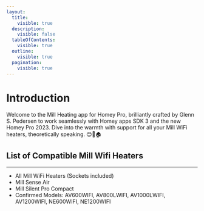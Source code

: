```yaml
---
layout:
  title:
    visible: true
  description:
    visible: false
  tableOfContents:
    visible: true
  outline:
    visible: true
  pagination:
    visible: true
---
```


# Introduction

Welcome to the Mill Heating app for Homey Pro, brilliantly crafted by Glenn S. Pedersen to work seamlessly with Homey apps SDK 3 and the new Homey Pro 2023. Dive into the warmth with support for all your Mill WiFi heaters, theoretically speaking. 😊🚀🏠



## List of Compatible Mill Wifi Heaters

***

* All Mill WiFi Heaters (Sockets included)
* Mill Sense Air
* Mill Silent Pro Compact
* Confirmed Models: AV600WIFI, AV800LWIFI, AV1000LWIFI, AV1200WIFI, NE600WIFI, NE1200WIFI
